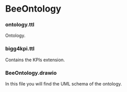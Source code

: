# BeeOntology


### ontology.ttl
Ontology.

### bigg4kpi.ttl
Contains the KPIs extension.


### BeeOntology.drawio
In this file you will find the UML schema of the ontology.

